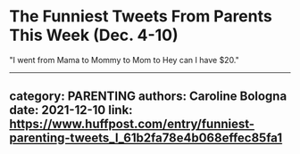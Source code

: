 # The Funniest Tweets From Parents This Week (Dec. 4-10)

"I went from Mama to Mommy to Mom to Hey can I have $20."

---
category: PARENTING
authors: Caroline Bologna
date: 2021-12-10
link: https://www.huffpost.com/entry/funniest-parenting-tweets_l_61b2fa78e4b068effec85fa1
---
